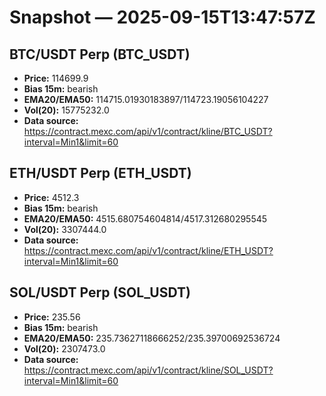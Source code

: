 # Snapshot — 2025-09-15T13:47:57Z

## BTC/USDT Perp (BTC_USDT)
- **Price:** 114699.9
- **Bias 15m:** bearish
- **EMA20/EMA50:** 114715.01930183897/114723.19056104227
- **Vol(20):** 15775232.0
- **Data source:** https://contract.mexc.com/api/v1/contract/kline/BTC_USDT?interval=Min1&limit=60

## ETH/USDT Perp (ETH_USDT)
- **Price:** 4512.3
- **Bias 15m:** bearish
- **EMA20/EMA50:** 4515.680754604814/4517.312680295545
- **Vol(20):** 3307444.0
- **Data source:** https://contract.mexc.com/api/v1/contract/kline/ETH_USDT?interval=Min1&limit=60

## SOL/USDT Perp (SOL_USDT)
- **Price:** 235.56
- **Bias 15m:** bearish
- **EMA20/EMA50:** 235.73627118666252/235.39700692536724
- **Vol(20):** 2307473.0
- **Data source:** https://contract.mexc.com/api/v1/contract/kline/SOL_USDT?interval=Min1&limit=60
